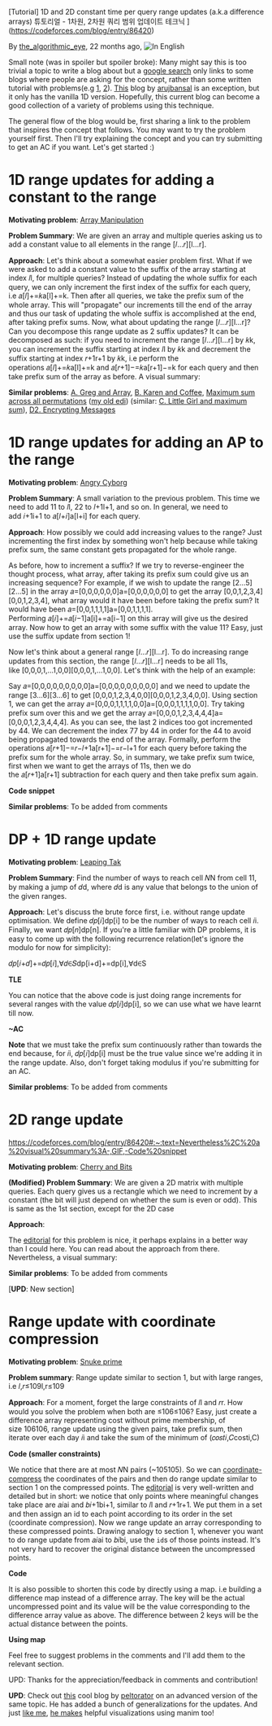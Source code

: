 
[Tutorial] 1D and 2D constant time per query range updates (a.k.a difference arrays)
튜토리얼 - 1차원, 2차원 쿼리 범위 업데이트 테크닉
](https://codeforces.com/blog/entry/86420)

By [the_algorithmic_eye](https://codeforces.com/profile/the_algorithmic_eye "Unrated, the_algorithmic_eye"), 22 months ago, ![In English](https://codeforces.org/s/89093/images/flags/24/gb.png "In English")

Small note (was in spoiler but spoiler broke): Many might say this is too trivial a topic to write a blog about but a [google search](https://www.google.com/search?rlz=1C1CHBF_enIN870IN870&ei=uGnzX5-zCPrE4-EPmcmvuAE&q=1D+and+2D+range+update+in+array+difference+array+codeforces&oq=1D+and+2D+range+update+in+array+difference+array+codeforces&gs_lcp=CgZwc3ktYWIQAzIHCCEQChCgAToECAAQRzoICCEQFhAdEB46BQghEKABOgYIIRANEBU6BQgAEM0COgQIIRAVUN-MA1jSnANgzp0DaABwAngAgAGgAogBmxGSAQUwLjIuOJgBAKABAaoBB2d3cy13aXrIAQjAAQE&sclient=psy-ab&ved=0ahUKEwif75f__oLuAhV64jgGHZnkCxcQ4dUDCA0&uact=5) only links to some blogs where people are asking for the concept, rather than some written tutorial with problems(e.g [1](https://codeforces.com/blog/entry/54807), [2](https://codeforces.com/blog/entry/46390)). [This](https://codeforces.com/blog/entry/78762) blog by [arujbansal](https://codeforces.com/profile/arujbansal "Pupil arujbansal") is an exception, but it only has the vanilla 1D version. Hopefully, this current blog can become a good collection of a variety of problems using this technique.

The general flow of the blog would be, first sharing a link to the problem that inspires the concept that follows. You may want to try the problem yourself first. Then I'll try explaining the concept and you can try submitting to get an AC if you want. Let's get started :)

# 1D range updates for adding a constant to the range

**Motivating problem**: [Array Manipulation](https://www.hackerrank.com/challenges/crush/problem)

**Problem Summary**: We are given an array and multiple queries asking us to add a constant value to all elements in the range [𝑙…𝑟][l…r].

**Approach**: Let's think about a somewhat easier problem first. What if we were asked to add a constant value to the suffix of the array starting at index 𝑙l, for multiple queries? Instead of updating the whole suffix for each query, we can only increment the first index of the suffix for each query, i.e 𝑎[𝑙]+=𝑘a[l]+=k. Then after all queries, we take the prefix sum of the whole array. This will "propagate" our increments till the end of the array and thus our task of updating the whole suffix is accomplished at the end, after taking prefix sums. Now, what about updating the range [𝑙…𝑟][l…r]? Can you decompose this range update as 2 suffix updates? It can be decomposed as such: if you need to increment the range [𝑙…𝑟][l…r] by 𝑘k, you can increment the suffix starting at index 𝑙l by 𝑘k and decrement the suffix starting at index 𝑟+1r+1 by 𝑘k, i.e perform the operations 𝑎[𝑙]+=𝑘a[l]+=k and 𝑎[𝑟+1]−=𝑘a[r+1]−=k for each query and then take prefix sum of the array as before. A visual summary:



**Similar problems**: [A. Greg and Array](https://codeforces.com/contest/295/problem/A), [B. Karen and Coffee](https://codeforces.com/contest/816/problem/B), [Maximum sum across all permutations](https://leetcode.com/contest/biweekly-contest-35/problems/maximum-sum-obtained-of-any-permutation/) ([my old edi](https://youtu.be/slTcWHIUfUE)) (similar: [C. Little Girl and maximum sum](https://codeforces.com/contest/276/problem/C)), [D2. Encrypting Messages](https://codeforces.com/contest/177/problem/D2)

# 1D range updates for adding an AP to the range

**Motivating problem**: [Angry Cyborg](https://www.codechef.com/BYTR20B/problems/AGCY)

**Problem Summary**: A small variation to the previous problem. This time we need to add 11 to 𝑙l, 22 to 𝑙+1l+1, and so on. In general, we need to add 𝑖+1i+1 to 𝑎[𝑙+𝑖]a[l+i] for each query.

**Approach**: How possibly we could add increasing values to the range? Just incrementing the first index by something won't help because while taking prefix sum, the same constant gets propagated for the whole range.

As before, how to increment a suffix? If we try to reverse-engineer the thought process, what array, after taking its prefix sum could give us an increasing sequence? For example, if we wish to update the range [2…5][2…5] in the array 𝑎=[0,0,0,0,0,0]a=[0,0,0,0,0,0] to get the array [0,0,1,2,3,4][0,0,1,2,3,4], what array would it have been before taking the prefix sum? It would have been 𝑎=[0,0,1,1,1,1]a=[0,0,1,1,1,1]. Performing 𝑎[𝑖]+=𝑎[𝑖−1]a[i]+=a[i−1] on this array will give us the desired array. Now how to get an array with some suffix with the value 11? Easy, just use the suffix update from section 1!

Now let's think about a general range [𝑙…𝑟][l…r]. To do increasing range updates from this section, the range [𝑙…𝑟][l…r] needs to be all 11s, like [0,0,0,1,…1,0,0][0,0,0,1,…1,0,0]. Let's think with the help of an example:

Say 𝑎=[0,0,0,0,0,0,0,0,0]a=[0,0,0,0,0,0,0,0,0] and we need to update the range [3…6][3…6] to get [0,0,0,1,2,3,4,0,0][0,0,0,1,2,3,4,0,0]. Using section 1, we can get the array 𝑎=[0,0,0,1,1,1,1,0,0]a=[0,0,0,1,1,1,1,0,0]. Try taking prefix sum over this and we get the array 𝑎=[0,0,0,1,2,3,4,4,4]a=[0,0,0,1,2,3,4,4,4]. As you can see, the last 2 indices too got incremented by 44. We can decrement the index 77 by 44 in order for the 44 to avoid being propagated towards the end of the array. Formally, perform the operations 𝑎[𝑟+1]−=𝑟−𝑙+1a[r+1]−=r−l+1 for each query before taking the prefix sum for the whole array. So, in summary, we take prefix sum twice, first when we want to get the arrays of 11s, then we do the 𝑎[𝑟+1]a[r+1] subtraction for each query and then take prefix sum again.

**Code snippet**

**Similar problems**: To be added from comments

# DP + 1D range update

**Motivating problem**: [Leaping Tak](https://atcoder.jp/contests/abc179/tasks/abc179_d)

**Problem Summary**: Find the number of ways to reach cell 𝑁N from cell 11, by making a jump of 𝑑d, where 𝑑d is any value that belongs to the union of the given ranges.

**Approach**: Let's discuss the brute force first, i.e. without range update optimisation. We define 𝑑𝑝[𝑖]dp[i] to be the number of ways to reach cell 𝑖i. Finally, we want 𝑑𝑝[𝑛]dp[n]. If you're a little familiar with DP problems, it is easy to come up with the following recurrence relation(let's ignore the modulo for now for simplicity):

𝑑𝑝[𝑖+𝑑]+=𝑑𝑝[𝑖],∀𝑑∈𝑆dp[i+d]+=dp[i],∀d∈S

**TLE**

You can notice that the above code is just doing range increments for several ranges with the value 𝑑𝑝[𝑖]dp[i], so we can use what we have learnt till now.

**~AC**

**Note** that we must take the prefix sum continuously rather than towards the end because, for 𝑖i, 𝑑𝑝[𝑖]dp[i] must be the true value since we're adding it in the range update. Also, don't forget taking modulus if you're submitting for an AC.

**Similar problems**: To be added from comments

# 2D range update

https://codeforces.com/blog/entry/86420#:~:text=Nevertheless%2C%20a%20visual%20summary%3A-,GIF,-Code%20snippet

**Motivating problem**: [Cherry and Bits](https://www.codechef.com/CENS2020/problems/CENS20A)

**(Modified) Problem Summary**: We are given a 2D matrix with multiple queries. Each query gives us a rectangle which we need to increment by a constant (the bit will just depend on whether the sum is even or odd). This is same as the 1st section, except for the 2D case

**Approach**:

The [editorial](https://discuss.codechef.com/t/cens20a-editorial/75404) for this problem is nice, it perhaps explains in a better way than I could here. You can read about the approach from there. Nevertheless, a visual summary:

**Similar problems**: To be added from comments

[**UPD**: New section]

# Range update with coordinate compression

**Motivating problem**: [Snuke prime](https://atcoder.jp/contests/abc188/tasks/abc188_d)

**Problem summary**: Range update similar to section 1, but with large ranges, i.e 𝑙,𝑟≤109l,r≤109

**Approach**: For a moment, forget the large constraints of 𝑙l and 𝑟r. How would you solve the problem when both are ≤106≤106? Easy, just create a difference array representing cost without prime membership, of size 106106, range update using the given pairs, take prefix sum, then iterate over each day 𝑖i and take the sum of the minimum of (𝑐𝑜𝑠𝑡𝑖,𝐶costi,C)

**Code (smaller constraints)**

We notice that there are at most 𝑁N pairs (~105105). So we can [coordinate-compress](https://codeforces.com/blog/entry/23180) the coordinates of the pairs and then do range update similar to section 1 on the compressed points. The [editorial](https://atcoder.jp/contests/abc188/editorial/553) is very well-written and detailed but in short: we notice that only points where meaningful changes take place are 𝑎𝑖ai and 𝑏𝑖+1bi+1, similar to 𝑙l and 𝑟+1r+1. We put them in a set and then assign an id to each point according to its order in the set (coordinate compression). Now we range update an array corresponding to these compressed points. Drawing analogy to section 1, whenever you want to do range update from 𝑎𝑖ai to 𝑏𝑖bi, use the `id`s of those points instead. It's not very hard to recover the original distance between the uncompressed points.

**Code**

It is also possible to shorten this code by directly using a map. i.e building a difference map instead of a difference array. The key will be the actual uncompressed point and its value will be the value corresponding to the difference array value as above. The difference between 2 keys will be the actual distance between the points.

**Using map**

Feel free to suggest problems in the comments and I'll add them to the relevant section.

UPD: Thanks for the appreciation/feedback in comments and contribution!

**UPD**: Check out [this](https://codeforces.com/blog/entry/88474) cool blog by [peltorator](https://codeforces.com/profile/peltorator "Grandmaster peltorator") on an advanced version of the same topic. He has added a bunch of generalizations for the updates. And just [like me](https://www.youtube.com/channel/UCvNmvZRPkkmkAtAF_mo53tw), [he makes](https://www.youtube.com/channel/UCuKxctbPIMh7yczEJ2KqAxg) helpful visualizations using manim too!